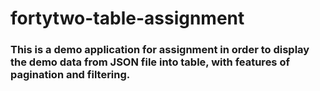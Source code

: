 # fortytwo-table-assignment

### This is a demo application for assignment in order to display the demo data from JSON file into table, with features of pagination and filtering.
